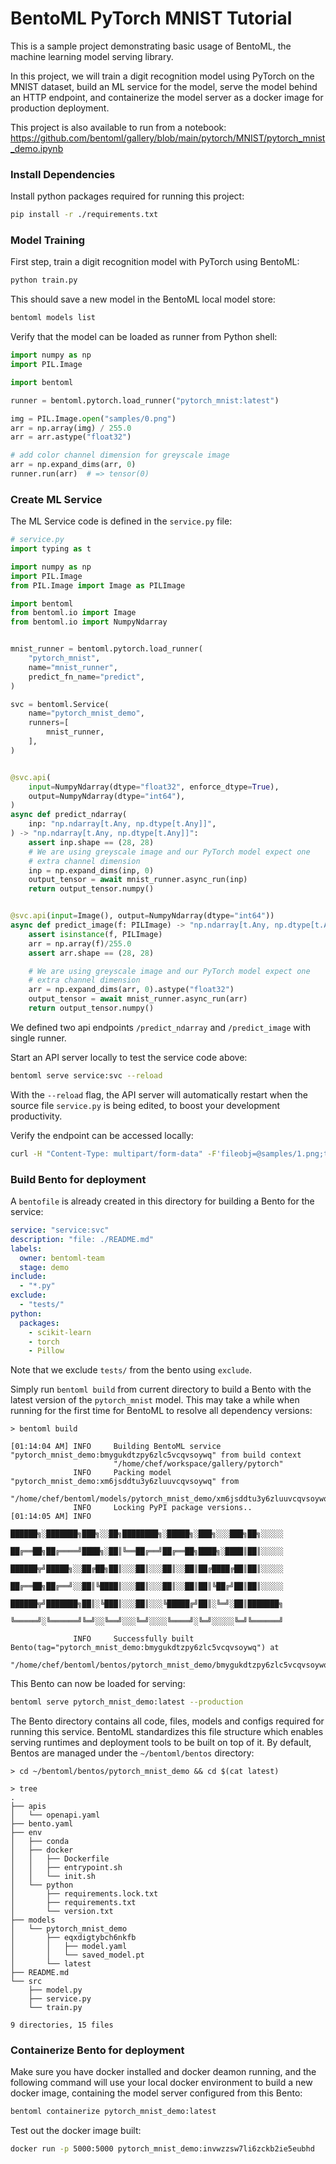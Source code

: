 # BentoML PyTorch MNIST Tutorial

This is a sample project demonstrating basic usage of BentoML, the machine learning model serving library.

In this project, we will train a digit recognition model using PyTorch on the MNIST dataset, build an ML service for the model, serve the model behind an HTTP endpoint, and containerize the model server as a docker image for production deployment.

This project is also available to run from a notebook: https://github.com/bentoml/gallery/blob/main/pytorch/MNIST/pytorch_mnist_demo.ipynb

### Install Dependencies

Install python packages required for running this project:

```bash
pip install -r ./requirements.txt
```

### Model Training

First step, train a digit recognition model with PyTorch using BentoML:

```bash
python train.py
```

This should save a new model in the BentoML local model store:

```bash
bentoml models list
```

Verify that the model can be loaded as runner from Python shell:

```python
import numpy as np
import PIL.Image

import bentoml

runner = bentoml.pytorch.load_runner("pytorch_mnist:latest")

img = PIL.Image.open("samples/0.png")
arr = np.array(img) / 255.0
arr = arr.astype("float32")

# add color channel dimension for greyscale image
arr = np.expand_dims(arr, 0)
runner.run(arr)  # => tensor(0)
```

### Create ML Service

The ML Service code is defined in the `service.py` file:

```python
# service.py
import typing as t

import numpy as np
import PIL.Image
from PIL.Image import Image as PILImage

import bentoml
from bentoml.io import Image
from bentoml.io import NumpyNdarray


mnist_runner = bentoml.pytorch.load_runner(
    "pytorch_mnist",
    name="mnist_runner",
    predict_fn_name="predict",
)

svc = bentoml.Service(
    name="pytorch_mnist_demo",
    runners=[
        mnist_runner,
    ],
)


@svc.api(
    input=NumpyNdarray(dtype="float32", enforce_dtype=True),
    output=NumpyNdarray(dtype="int64"),
)
async def predict_ndarray(
    inp: "np.ndarray[t.Any, np.dtype[t.Any]]",
) -> "np.ndarray[t.Any, np.dtype[t.Any]]":
    assert inp.shape == (28, 28)
    # We are using greyscale image and our PyTorch model expect one
    # extra channel dimension
    inp = np.expand_dims(inp, 0)
    output_tensor = await mnist_runner.async_run(inp)
    return output_tensor.numpy()


@svc.api(input=Image(), output=NumpyNdarray(dtype="int64"))
async def predict_image(f: PILImage) -> "np.ndarray[t.Any, np.dtype[t.Any]]":
    assert isinstance(f, PILImage)
    arr = np.array(f)/255.0
    assert arr.shape == (28, 28)

    # We are using greyscale image and our PyTorch model expect one
    # extra channel dimension
    arr = np.expand_dims(arr, 0).astype("float32")
    output_tensor = await mnist_runner.async_run(arr)
    return output_tensor.numpy()
```

We defined two api endpoints `/predict_ndarray` and `/predict_image` with single runner.

Start an API server locally to test the service code above:

```bash
bentoml serve service:svc --reload
```

With the `--reload` flag, the API server will automatically restart when the source
file `service.py` is being edited, to boost your development productivity.

Verify the endpoint can be accessed locally:

```bash
curl -H "Content-Type: multipart/form-data" -F'fileobj=@samples/1.png;type=image/png' http://127.0.0.1:5000/predict_image
```

### Build Bento for deployment

A `bentofile` is already created in this directory for building a
Bento for the service:

```yaml
service: "service:svc"
description: "file: ./README.md"
labels:
  owner: bentoml-team
  stage: demo
include:
  - "*.py"
exclude:
  - "tests/"
python:
  packages:
    - scikit-learn
    - torch
    - Pillow
```

Note that we exclude `tests/` from the bento using `exclude`.

Simply run `bentoml build` from current directory to build a Bento with the latest
version of the `pytorch_mnist` model. This may take a while when running for the first
time for BentoML to resolve all dependency versions:

```
> bentoml build

[01:14:04 AM] INFO     Building BentoML service "pytorch_mnist_demo:bmygukdtzpy6zlc5vcqvsoywq" from build context
                       "/home/chef/workspace/gallery/pytorch"
              INFO     Packing model "pytorch_mnist_demo:xm6jsddtu3y6zluuvcqvsoywq" from
                       "/home/chef/bentoml/models/pytorch_mnist_demo/xm6jsddtu3y6zluuvcqvsoywq"
              INFO     Locking PyPI package versions..
[01:14:05 AM] INFO
                       ██████╗░███████╗███╗░░██╗████████╗░█████╗░███╗░░░███╗██╗░░░░░
                       ██╔══██╗██╔════╝████╗░██║╚══██╔══╝██╔══██╗████╗░████║██║░░░░░
                       ██████╦╝█████╗░░██╔██╗██║░░░██║░░░██║░░██║██╔████╔██║██║░░░░░
                       ██╔══██╗██╔══╝░░██║╚████║░░░██║░░░██║░░██║██║╚██╔╝██║██║░░░░░
                       ██████╦╝███████╗██║░╚███║░░░██║░░░╚█████╔╝██║░╚═╝░██║███████╗
                       ╚═════╝░╚══════╝╚═╝░░╚══╝░░░╚═╝░░░░╚════╝░╚═╝░░░░░╚═╝╚══════╝

              INFO     Successfully built Bento(tag="pytorch_mnist_demo:bmygukdtzpy6zlc5vcqvsoywq") at
                       "/home/chef/bentoml/bentos/pytorch_mnist_demo/bmygukdtzpy6zlc5vcqvsoywq/"
```

This Bento can now be loaded for serving:

```bash
bentoml serve pytorch_mnist_demo:latest --production
```

The Bento directory contains all code, files, models and configs required for running this service.
BentoML standardizes this file structure which enables serving runtimes and deployment tools to be
built on top of it. By default, Bentos are managed under the `~/bentoml/bentos` directory:

```
> cd ~/bentoml/bentos/pytorch_mnist_demo && cd $(cat latest)

> tree
.
├── apis
│   └── openapi.yaml
├── bento.yaml
├── env
│   ├── conda
│   ├── docker
│   │   ├── Dockerfile
│   │   ├── entrypoint.sh
│   │   └── init.sh
│   └── python
│       ├── requirements.lock.txt
│       ├── requirements.txt
│       └── version.txt
├── models
│   └── pytorch_mnist_demo
│       ├── eqxdigtybch6nkfb
│       │   ├── model.yaml
│       │   └── saved_model.pt
│       └── latest
├── README.md
└── src
    ├── model.py
    ├── service.py
    └── train.py

9 directories, 15 files
```

### Containerize Bento for deployment

Make sure you have docker installed and docker deamon running, and the following command
will use your local docker environment to build a new docker image, containing the model
server configured from this Bento:

```bash
bentoml containerize pytorch_mnist_demo:latest
```

Test out the docker image built:

```bash
docker run -p 5000:5000 pytorch_mnist_demo:invwzzsw7li6zckb2ie5eubhd
```
